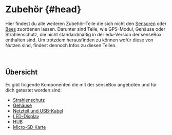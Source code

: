 # Zubehör {#head}

<div class="description">Hier findest du alle weiteren Zubehör-Teile die sich nicht den <a href="../sensoren/README.md">Sensoren</a> oder <a href="../bees/README.md">Bees</a> zuordenen lassen. Darunter sind Teile, wie GPS-Modul, Gehäuse oder Strahlenschutz, die nicht standardmäßig in der edu-Version der senseBox enthalten sind. Um trotzdem herausfinden zu können wofür diese von Nutzen sind, findest dennoch Infos zu diesen Teilen. </div>
<div class="line">
    <br>
    <br>
</div>

## Übersicht

Es gibt folgende Komponenten die mit der senseBox angeboten und für dich getestet worden sind:
* [Strahlenschutz](strahlenschutz.md)
* [Gehäuse](gehaeuse.md)
* [Netzteil und USB-Kabel](netzteil-und-usb-kabel.md)
* [LED-Display](led-display.md)
* [HUB](hub.md)
* [Micro-SD Karte](micro-sd-karte.md)
